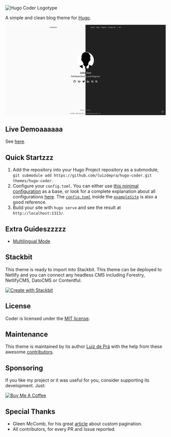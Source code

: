 ![Hugo Coder Logotype](https://github.com/luizdepra/hugo-coder/blob/master/images/logos/logotype-a.png)

A simple and clean blog theme for [Hugo](https://gohugo.io/).

![](https://github.com/luizdepra/hugo-coder/blob/master/images/screenshot.png)

## Live Demoaaaaaa

See [here](https://hugo-coder.netlify.app/).

## Quick Startzzz

1. Add the repository into your Hugo Project repository as a submodule, `git submodule add https://github.com/luizdepra/hugo-coder.git themes/hugo-coder`.
2. Configure your `config.toml`. You can either use [this minimal configuration](https://github.com/luizdepra/hugo-coder/wiki/Configurations#complete-example) as a base, or look for a complete explanation about all configurations [here](https://github.com/luizdepra/hugo-coder/wiki/Configurations). The [`config.toml`](https://github.com/luizdepra/hugo-coder/blob/master/exampleSite/config.toml) inside the [`exampleSite`](https://github.com/luizdepra/hugo-coder/tree/master/exampleSite) is also a good reference.
3. Build your site with `hugo serve` and see the result at `http://localhost:1313/`.

## Extra Guideszzzzz

* [Multilingual Mode](https://github.com/luizdepra/hugo-coder/wiki/Multilingual-Mode)

## Stackbit

This theme is ready to import into Stackbit. This theme can be deployed to Netlify and you can connect any headless CMS including Forestry, NetlifyCMS, DatoCMS or Contentful.

[![Create with Stackbit](https://assets.stackbit.com/badge/create-with-stackbit.svg)](https://app.stackbit.com/create?theme=https://github.com/luizdepra/hugo-coder)

## License

Coder is licensed under the [MIT license](https://github.com/luizdepra/hugo-coder/blob/master/LICENSE.md).

## Maintenance

This theme is maintained by its author [Luiz de Prá](https://github.com/luizdepra) with the help from these awesome [contributors](CONTRIBUTORS.md).

## Sponsoring

If you like my project or it was useful for you, consider supporting its development. Just:

<a href="https://www.buymeacoffee.com/luizdepra" target="_blank"><img src="https://cdn.buymeacoffee.com/buttons/default-green.png" alt="Buy Me A Coffee" height="41" width="174"></a>

## Special Thanks

- Gleen McComb, for his great [article](https://glennmccomb.com/articles/how-to-build-custom-hugo-pagination/) about custom pagination.
- All contributors, for every PR and Issue reported.
